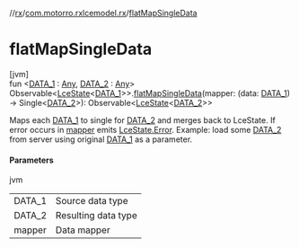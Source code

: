 //[rx](../../index.md)/[com.motorro.rxlcemodel.rx](index.md)/[flatMapSingleData](flat-map-single-data.md)

# flatMapSingleData

[jvm]\
fun &lt;[DATA_1](flat-map-single-data.md) : [Any](https://kotlinlang.org/api/latest/jvm/stdlib/kotlin/-any/index.html), [DATA_2](flat-map-single-data.md) : [Any](https://kotlinlang.org/api/latest/jvm/stdlib/kotlin/-any/index.html)&gt; Observable&lt;[LceState](../../../lce/lce/com.motorro.rxlcemodel.lce/-lce-state/index.md)&lt;[DATA_1](flat-map-single-data.md)&gt;&gt;.[flatMapSingleData](flat-map-single-data.md)(mapper: (data: [DATA_1](flat-map-single-data.md)) -&gt; Single&lt;[DATA_2](flat-map-single-data.md)&gt;): Observable&lt;[LceState](../../../lce/lce/com.motorro.rxlcemodel.lce/-lce-state/index.md)&lt;[DATA_2](flat-map-single-data.md)&gt;&gt;

Maps each [DATA_1](flat-map-single-data.md) to single for [DATA_2](flat-map-single-data.md) and merges back to LceState. If error occurs in [mapper](flat-map-single-data.md) emits [LceState.Error](../../../lce/lce/com.motorro.rxlcemodel.lce/-lce-state/-error/index.md). Example: load some [DATA_2](flat-map-single-data.md) from server using original [DATA_1](flat-map-single-data.md) as a parameter.

#### Parameters

jvm

| | |
|---|---|
| DATA_1 | Source data type |
| DATA_2 | Resulting data type |
| mapper | Data mapper |
